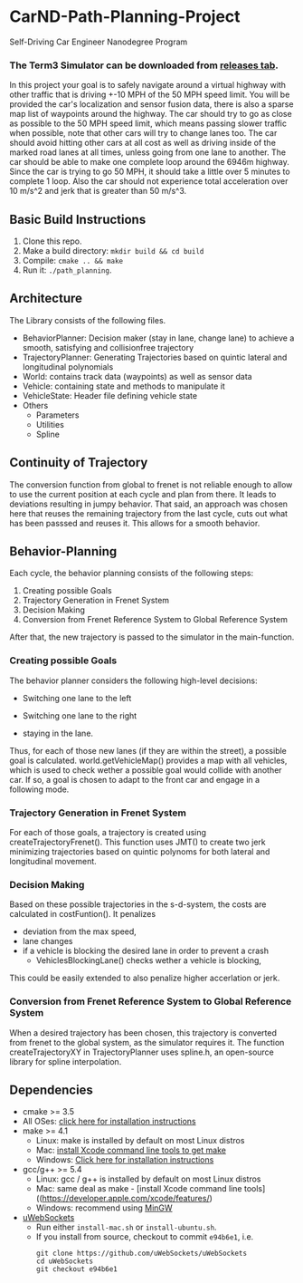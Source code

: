 # CarND-Path-Planning-Project
Self-Driving Car Engineer Nanodegree Program

### The Term3 Simulator can be downloaded from [releases tab](https://github.com/udacity/self-driving-car-sim/releases).

In this project your goal is to safely navigate around a virtual highway with other traffic that is driving +-10 MPH of the 50 MPH speed limit. You will be provided the car's localization and sensor fusion data, there is also a sparse map list of waypoints around the highway. The car should try to go as close as possible to the 50 MPH speed limit, which means passing slower traffic when possible, note that other cars will try to change lanes too. The car should avoid hitting other cars at all cost as well as driving inside of the marked road lanes at all times, unless going from one lane to another. The car should be able to make one complete loop around the 6946m highway. Since the car is trying to go 50 MPH, it should take a little over 5 minutes to complete 1 loop. Also the car should not experience total acceleration over 10 m/s^2 and jerk that is greater than 50 m/s^3.

## Basic Build Instructions

1. Clone this repo.
2. Make a build directory: `mkdir build && cd build`
3. Compile: `cmake .. && make`
4. Run it: `./path_planning`.


## Architecture

The Library consists of the following files.

- BehaviorPlanner: Decision maker (stay in lane, change lane) to achieve a smooth, satisfying and collisionfree trajectory
- TrajectoryPlanner: Generating Trajectories based on quintic lateral and longitudinal polynomials 
- World: contains track data (waypoints) as well as sensor data
- Vehicle: containing state and methods to manipulate it
- VehicleState: Header file defining vehicle state
- Others
  - Parameters
  - Utilities
  - Spline

## Continuity of Trajectory

The conversion function from global to frenet is not reliable enough to allow to use the current position at each cycle and plan from there. It leads to deviations resulting in jumpy behavior. That said, an approach was chosen here that reuses the remaining trajectory from the last cycle, cuts out what has been passsed and reuses it. This allows for a smooth behavior.

## Behavior-Planning

Each cycle, the behavior planning consists of the following steps:

1. Creating possible Goals
2. Trajectory Generation in Frenet System
3. Decision Making
4. Conversion from Frenet Reference System to Global Reference System

After that, the new trajectory is passed to the simulator in the main-function.

### Creating possible Goals

The behavior planner considers the following high-level decisions: 

- Switching one lane to the left

- Switching one lane to the right

- staying in the lane.

Thus, for each of those new lanes (if they are within the street), a possible goal is calculated. world.getVehicleMap() provides a map with all vehicles, which is used to check wether a possible goal would collide with another car. If so, a goal is chosen to adapt to the front car and engage in a following mode.

### Trajectory Generation in Frenet System

For each of those goals, a trajectory is created using createTrajectoryFrenet(). This function uses JMT() to create two jerk minimizing trajectories based on quintic polynoms for both lateral and longitudinal movement.

### Decision Making

Based on these possible trajectories in the s-d-system, the costs are calculated in costFuntion(). It penalizes
- deviation from the max speed, 
- lane changes
- if a vehicle is blocking the desired lane in order to prevent a crash
  - VehiclesBlockingLane() checks wether a vehicle is blocking, 

This could be easily extended to also penalize higher accerlation or jerk.

### Conversion from Frenet Reference System to Global Reference System

When a desired trajectory has been chosen, this trajectory is converted from frenet to the global system, as the simulator requires it. The function createTrajectoryXY in TrajectoryPlanner uses spline.h, an open-source library for spline interpolation.



## Dependencies

* cmake >= 3.5
 * All OSes: [click here for installation instructions](https://cmake.org/install/)
* make >= 4.1
  * Linux: make is installed by default on most Linux distros
  * Mac: [install Xcode command line tools to get make](https://developer.apple.com/xcode/features/)
  * Windows: [Click here for installation instructions](http://gnuwin32.sourceforge.net/packages/make.htm)
* gcc/g++ >= 5.4
  * Linux: gcc / g++ is installed by default on most Linux distros
  * Mac: same deal as make - [install Xcode command line tools]((https://developer.apple.com/xcode/features/)
  * Windows: recommend using [MinGW](http://www.mingw.org/)
* [uWebSockets](https://github.com/uWebSockets/uWebSockets)
  * Run either `install-mac.sh` or `install-ubuntu.sh`.
  * If you install from source, checkout to commit `e94b6e1`, i.e.
    ```
    git clone https://github.com/uWebSockets/uWebSockets 
    cd uWebSockets
    git checkout e94b6e1
    ```
